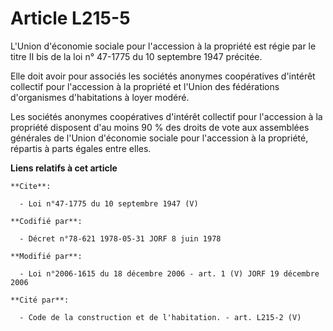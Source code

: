 # Article L215-5

L'Union d'économie sociale pour l'accession à la propriété est régie par le titre II bis de la loi n° 47-1775 du 10 septembre
1947 précitée. 

Elle doit avoir pour associés les sociétés anonymes coopératives d'intérêt collectif pour l'accession à la propriété et
l'Union des fédérations d'organismes d'habitations à loyer modéré. 

Les sociétés anonymes coopératives d'intérêt collectif pour l'accession à la propriété disposent d'au moins 90 % des droits
de vote aux assemblées générales de l'Union d'économie sociale pour l'accession à la propriété, répartis à parts égales entre
elles.

**Liens relatifs à cet article**

	**Cite**:

	  - Loi n°47-1775 du 10 septembre 1947 (V)

	**Codifié par**:

	  - Décret n°78-621 1978-05-31 JORF 8 juin 1978

	**Modifié par**:

	  - Loi n°2006-1615 du 18 décembre 2006 - art. 1 (V) JORF 19 décembre 2006

	**Cité par**:

	  - Code de la construction et de l'habitation. - art. L215-2 (V)
